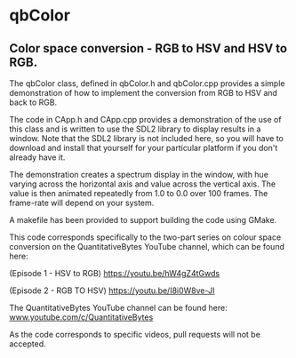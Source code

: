 # qbColor
## Color space conversion - RGB to HSV and HSV to RGB.

The qbColor class, defined in qbColor.h and qbColor.cpp
provides a simple demonstration of how to implement the
conversion from RGB to HSV and back to RGB.

The code in CApp.h and CApp.cpp provides a demonstration
of the use of this class and is written to use the SDL2
library to display results in a window. Note that the SDL2
library is not included here, so you will have to download
and install that yourself for your particular platform if
you don't already have it.

The demonstration creates a spectrum display in the window,
with hue varying across the horizontal axis and value across
the vertical axis. The value is then animated repeatedly 
from 1.0 to 0.0 over 100 frames. The frame-rate will 
depend on your system.

A makefile has been provided to support building the code
using GMake.

This code corresponds specifically to the two-part series
on colour space conversion on the QuantitativeBytes
YouTube channel, which can be found here:
	
(Episode 1 - HSV to RGB)
https://youtu.be/hW4gZ4tGwds
	
(Episode 2 - RGB TO HSV)
https://youtu.be/I8i0W8ve-JI
	
The QuantitativeBytes YouTube channel can be found here:
www.youtube.com/c/QuantitativeBytes

As the code corresponds to specific videos, pull requests 
will not be accepted.
